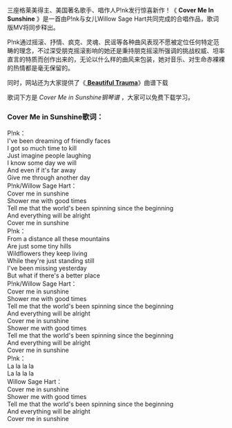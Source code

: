 

三座格莱美得主、美国著名歌手、唱作人P!nk发行惊喜新作！《 **Cover Me In Sunshine** 》是一首由P!nk与女儿Willow
Sage Hart共同完成的合唱作品，歌词版MV将同步释出。

P!nk通过摇滚、抒情、疯克、灵魂、民谣等各种曲风表现不愿被定位任何特定范畴的理念，不过深受朋克摇滚影响的她还是秉持朋克摇滚所强调的挑战权威、坦率直言的特质而创作出来的，无论以什么样的曲风来包装，她对音乐、对生命赤裸裸的热情都是毫无保留的。

同时，网站还为大家提供了《[ **Beautiful Trauma**](Music-8642-Beautiful-Trauma-Pink.html
"Beautiful Trauma")》曲谱下载

歌词下方是 _Cover Me in Sunshine钢琴谱_ ，大家可以免费下载学习。

### Cover Me in Sunshine歌词：

P!nk：  
I've been dreaming of friendly faces  
I got so much time to kill  
Just imagine people laughing  
I know some day we will  
And even if it's far away  
Give me through another day  
P!nk/Willow Sage Hart：  
Cover me in sunshine  
Shower me with good times  
Tell me that the world's been spinning since the beginning  
And everything will be alright  
Cover me in sunshine  
P!nk：  
From a distance all these mountains  
Are just some tiny hills  
Wildflowers they keep living  
While they're just standing still  
I've been missing yesterday  
But what if there's a better place  
P!nk/Willow Sage Hart：  
Cover me in sunshine  
Shower me with good times  
Tell me that the world's been spinning since the beginning  
And everything will be alright  
Cover me in sunshine  
Shower me with good times  
Tell me that the world's been spinning since the beginning  
And everything will be alright  
Cover me in sunshine  
P!nk：  
La la la la  
La la la la  
Willow Sage Hart：  
Cover me in sunshine  
Shower me with good times  
Tell me that the world's been spinning since the beginning  
And everything will be alright  
Cover me in sunshine

